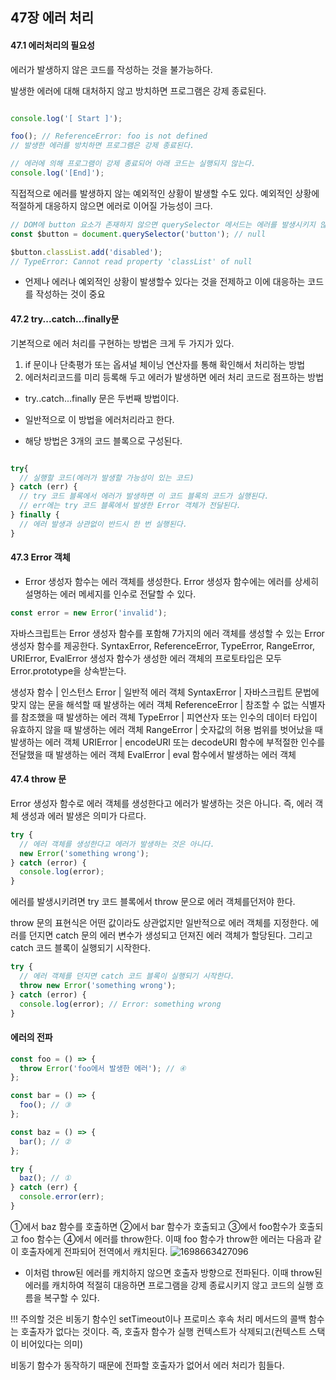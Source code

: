 ## 47장 에러 처리

#### 47.1 에러처리의 필요성

에러가 발생하지 않은 코드를 작성하는 것을 불가능하다.

발생한 에러에 대해 대처하지 않고 방치하면 프로그램은 강제 종료된다.

```javascript 

console.log('[ Start ]');

foo(); // ReferenceError: foo is not defined
// 발생한 에러를 방치하면 프로그램은 강제 종료된다.

// 에러에 의해 프로그램이 강제 종료되어 아래 코드는 실행되지 않는다.
console.log('[End]');
```


직접적으로 에러를 발생하지 않는 예외적인 상황이 발생할 수도 있다. 예외적인 상황에 적절하게 대응하지 않으면 에러로 이어질 가능성이 크다.

```javascript
// DOM에 button 요소가 존재하지 않으면 querySelector 메서드는 에러를 발생시키지 않고 null을 반환한다.
const $button = document.querySelector('button'); // null

$button.classList.add('disabled');
// TypeError: Cannot read property 'classList' of null

```

- 언제나 에러나 예외적인 상황이 발생할수 있다는 것을 전제하고 이에 대응하는 코드를 작성하는 것이 중요


#### 47.2 try...catch...finally문

기본적으로 에러 처리를 구현하는 방법은 크게 두 가지가 있다.

1. if 문이나 단축평가 또는 옵셔널 체이닝 연산자를 통해 확인해서 처리하는 방법
2. 에러처리코드를 미리 등록해 두고 에러가 발생하면 에러 처리 코드로 점프하는 방법

- try..catch...finally 문은 두번째 방법이다. 
- 일반적으로 이 방법을 에러처리라고 한다.

- 해당 방법은 3개의 코드 블록으로 구성된다.

```javascript

try{
  // 실행할 코드(에러가 발생할 가능성이 있는 코드)
} catch (err) {
  // try 코드 블록에서 에러가 발생하면 이 코드 블록의 코드가 실행된다.
  // err에는 try 코드 블록에서 발생한 Error 객체가 전달된다.
} finally {
  // 에러 발생과 상관없이 반드시 한 번 실행된다.  
}
```

#### 47.3 Error 객체
- Error 생성자 함수는 에러 객체를 생성한다. Error 생성자 함수에는 에러를 상세히 설명하는 에러 메세지를 인수로 전달할 수 있다.

```javascript
const error = new Error('invalid');
```

자바스크립트는 Error 생성자 함수를 포함해 7가지의 에러 객체를 생성할 수 있는 Error 생성자 함수를 제공한다. SyntaxError, ReferenceError, TypeError, RangeError, URIError, EvalError 생성자 함수가 생성한 에러 객체의 프로토타입은 모두 Error.prototype을 상속받는다.

생성자 함수 | 인스턴스
Error | 일반적 에러 객체
SyntaxError | 자바스크립트 문법에 맞지 않는 문을 해석할 때 발생하는 에러 객체
ReferenceError | 참조할 수 없는 식별자를 참조했을 때 발생하는 에러 객체
TypeError | 피연산자 또는 인수의 데이터 타입이 유효하지 않을 때 발생하는 에러 객체
RangeError | 숫자값의 허용 범위를 벗어났을 때 발생하는 에러 객체
URIError | encodeURI 또는 decodeURI 함수에 부적절한 인수를 전달했을 때 발생하는 에러 객체
EvalError | eval 함수에서 발생하는 에러 객체

#### 47.4  throw 문
Error 생성자 함수로 에러 객체를 생성한다고 에러가 발생하는 것은 아니다. 즉, 에러 객체 생성과 에러 발생은 의미가 다르다.

```javascript
try {
  // 에러 객체를 생성한다고 에러가 발생하는 것은 아니다.
  new Error('something wrong');
} catch (error) {
  console.log(error);
}
```
에러를 발생시키려면 try 코드 블록에서 throw 문으로 에러 객체를던저야 한다.

throw 문의 표현식은 어떤 값이라도 상관없지만 일반적으로 에러 객체를 지정한다.
에러를 던지면 catch 문의 에러 변수가 생성되고 던져진 에러 객체가 할당된다. 그리고 catch 코드 블록이 실행되기 시작한다.

```javascript
try {
  // 에러 객체를 던지면 catch 코드 블록이 실행되기 시작한다.
  throw new Error('something wrong');
} catch (error) {
  console.log(error); // Error: something wrong
}
```


#### 에러의 전파 

```javascript
const foo = () => {
  throw Error('foo에서 발생한 에러'); // ④
};

const bar = () => {
  foo(); // ③
};

const baz = () => {
  bar(); // ②
};

try {
  baz(); // ①
} catch (err) {
  console.error(err);
}
```

①에서 baz 함수를 호출하면 ②에서 bar 함수가 호출되고 ③에서 foo함수가 호출되고 foo 함수는 ④에서 에러를 throw한다. 이때 foo 함수가 throw한 에러는 다음과 같이 호출자에게 전파되어 전역에서 캐치된다.
![1698663427096](image/cjy_47/1698663427096.png)

- 이처럼 throw된 에러를 캐치하지 않으면 호출자 방향으로 전파된다. 이때 throw된 에러를 캐치하여 적절히 대응하면 프로그램을 강제 종료시키지 않고 코드의 실행 흐름을 복구할 수 있다.

 

!!! 주의할 것은 비동기 함수인 setTimeout이나 프로미스 후속 처리 메서드의 콜백 함수는 호출자가 없다는 것이다. 
즉, 호출자 함수가 실행 컨텍스트가 삭제되고(컨텍스트 스택이 비어있다는 의미)

비동기 함수가 동작하기 때문에 전파할 호출자가 없어서 에러 처리가 힘들다.
